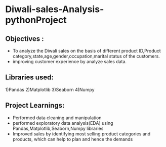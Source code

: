 # Diwali-sales-Analysis-pythonProject

## Objectives :
* To analyze the Diwali sales on the basis of different product ID,Product category,state,age,gender,occupation,marital status of the customers.
* improving customer experience by analyze sales data.

## Libraries used:
1)Pandas
2)Matplotlib
3)Seaborn
4)Numpy

## Project Learnings:
* Performed data cleaning and manipulation
* performed exploratory data analysis(EDA) using Pandas,Matplotlib,Seaborn,Numpy libraries
* Improved sales by identifying most selling product categories and products, which can help to plan and hence the demands
